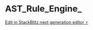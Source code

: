 # AST_Rule_Engine_

[Edit in StackBlitz next generation editor ⚡️](https://stackblitz.com/~/github.com/CoderAK123/AST_Rule_Engine_)
